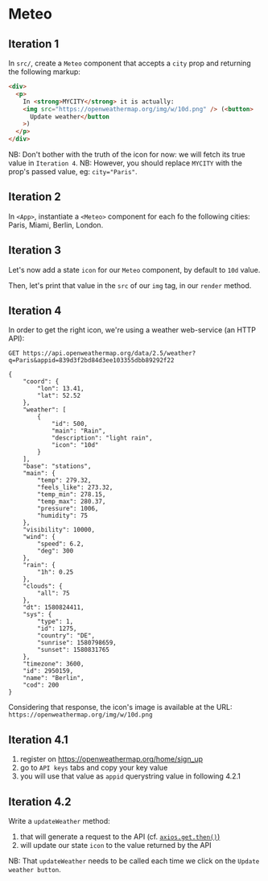 # Meteo

## Iteration 1

In `src/`, create a `Meteo` component that accepts a `city` prop and returning the following markup:

```html
<div>
  <p>
    In <strong>MYCITY</strong> it is actually:
    <img src="https://openweathermap.org/img/w/10d.png" /> (<button>
      Update weather</button
    >)
  </p>
</div>
```

NB: Don't bother with the truth of the icon for now: we will fetch its true value in `Iteration 4`.
NB: However, you should replace `MYCITY` with the prop's passed value, eg: `city="Paris"`.

## Iteration 2

In `<App>`, instantiate a `<Meteo>` component for each fo the following cities: Paris, Miami, Berlin, London.

## Iteration 3

Let's now add a state `icon` for our `Meteo` component, by default to `10d` value.

Then, let's print that value in the `src` of our `img` tag, in our `render` method.

## Iteration 4

In order to get the right icon, we're using a weather web-service (an HTTP API):

```
GET https://api.openweathermap.org/data/2.5/weather?q=Paris&appid=839d3f2bd84d3ee103355dbb89292f22

{
    "coord": {
        "lon": 13.41,
        "lat": 52.52
    },
    "weather": [
        {
            "id": 500,
            "main": "Rain",
            "description": "light rain",
            "icon": "10d"
        }
    ],
    "base": "stations",
    "main": {
        "temp": 279.32,
        "feels_like": 273.32,
        "temp_min": 278.15,
        "temp_max": 280.37,
        "pressure": 1006,
        "humidity": 75
    },
    "visibility": 10000,
    "wind": {
        "speed": 6.2,
        "deg": 300
    },
    "rain": {
        "1h": 0.25
    },
    "clouds": {
        "all": 75
    },
    "dt": 1580824411,
    "sys": {
        "type": 1,
        "id": 1275,
        "country": "DE",
        "sunrise": 1580798659,
        "sunset": 1580831765
    },
    "timezone": 3600,
    "id": 2950159,
    "name": "Berlin",
    "cod": 200
}
```

Considering that response, the icon's image is available at the URL: `https://openweathermap.org/img/w/10d.png`

## Iteration 4.1

1. register on https://openweathermap.org/home/sign_up
2. go to `API keys` tabs and copy your key value
3. you will use that value as `appid` querystring value in following 4.2.1

## Iteration 4.2

Write a `updateWeather` method:

1. that will generate a request to the API (cf. [`axios.get.then()`)](https://github.com/axios/axios)
2. will update our state `icon` to the value returned by the API

NB: That `updateWeather` needs to be called each time we click on the `Update weather button`.
